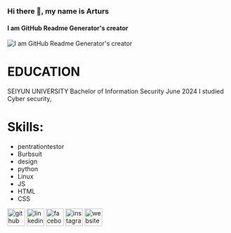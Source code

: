 ### Hi there 👋, my name is Arturs
#### I am GitHub Readme Generator's creator
![I am GitHub Readme Generator's creator](file:///C:/Users/G.B/Downloads/WhatsApp%20Image%202024-09-30%20at%205.19.22%20PM.jpeg)

# EDUCATION

SEIYUN UNIVERSITY Bachelor of Information Security June 2024 I studied Cyber security,

# Skills:
* pentrationtestor 
* Burbsuit
* design
* python
* Linux
* JS
* HTML
* CSS


[<img src='https://cdn.jsdelivr.net/npm/simple-icons@3.0.1/icons/github.svg' alt='github' height='40'>](https://github.com/https://github.com/NaderAmeen-A)  [<img src='https://cdn.jsdelivr.net/npm/simple-icons@3.0.1/icons/linkedin.svg' alt='linkedin' height='40'>](https://www.linkedin.com/in/inkedin.com/in/nader-alhwamail-532907314//)  [<img src='https://cdn.jsdelivr.net/npm/simple-icons@3.0.1/icons/facebook.svg' alt='facebook' height='40'>](https://www.facebook.com/facebook.com/profile.php?id=100090752036852)  [<img src='https://cdn.jsdelivr.net/npm/simple-icons@3.0.1/icons/instagram.svg' alt='instagram' height='40'>](https://www.instagram.com/na9era,a/)  [<img src='https://cdn.jsdelivr.net/npm/simple-icons@3.0.1/icons/icloud.svg' alt='website' height='40'>](https://medium.com/@na9eraa44/hack-the-box-meow-faw-dancing-redeemer-only-solution-without-setps-the-flag-ready-to-copy-paste-d6acc7585481)  

